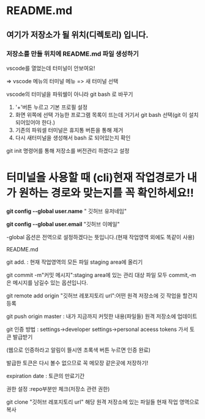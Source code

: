 # README.md

## 여기가 저장소가 될 위치(디렉토리) 입니다.

### 저장소를 만들 위치에 README.md 파일 생성하기

vscode를 열었는데 터미널이 안보여요!

=> vscode 메뉴의 터미널 메뉴 => 새 터미널 선택

vscode의 터미널을 파워쉘이 아니라 git bash 로 바꾸기

1. '+'버튼 누르고 기본 프로필 설정
2. 화면 위쪽에 선택 가능한 프로그램 목록이 뜨는데 거기서 git bash 선택(git 이 설치 되어있어야 한다.)
3. 기존의 파워셀 터미널은 휴지통 버튼을 통해 제거
4. 다시 새터미널을 생성해서 bash 로 되어있는지 확인

git init 명령어를 통해 저장소를 버전관리 하겠다고 설정

# 터미널을 사용할 때 (cli)현재 작업경로가 내가 원하는 경로와 맞는지를 꼭 확인하세요!!

**git config --global user.name** " 깃허브 유저네임"

**git config --global user.email** "깃허브 이메일"

-global 옵션은 전역으로 설정하겠다는 뜻입니다.(현재 작업영역 외에도 똑같이 사용)

README.md

git add. : 현재 작업영역의 모든 파일 staging area에 올리기

git commit -m"커밋 메시지":staging area에 있는 관리 대상 파일 모두 commit,-m은 메시지를 남길수 있는 옵션입니다.

git remote add origin "깃허브 레포지토리 url":어떤 원격 저장소에 깃 작업을 할건지 등록

git push origin master : 내가 지금까지 커밋한 내용(파일들) 원격 저장소에 업데이트

git 인증 방법 : settings->developer settings->personal aceess tokens 가서 토큰 발급받기

(웹으로 인증하라고 알림이 뜰시엔 초록색 버튼 누르면 인증 완료)

발급한 토큰은 다시 볼수 없으므로 꼭 메모장 같은곳에 저장하기!

expiration date : 토큰의 만료기간

권한 설정 :repo부분만 체크(저장소 관련 권한)

git clone "깃허브 레포지토리 url" 해당 원격 저장소에 있는 파일들 현재 작업 영역으로 복사
